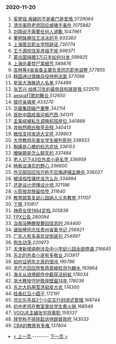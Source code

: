 ### 2020-11-20 
1. [ 奚梦瑶 我嫁的不是豪门是爱情 ](https://s.weibo.com/weibo?q=%23%E5%A5%9A%E6%A2%A6%E7%91%B6%20%E6%88%91%E5%AB%81%E7%9A%84%E4%B8%8D%E6%98%AF%E8%B1%AA%E9%97%A8%E6%98%AF%E7%88%B1%E6%83%85%23&Refer=top) *3729064*
1. [ 清华美院老师回应咸猪手事件 ](https://s.weibo.com/weibo?q=%23%E6%B8%85%E5%8D%8E%E7%BE%8E%E9%99%A2%E8%80%81%E5%B8%88%E5%9B%9E%E5%BA%94%E5%92%B8%E7%8C%AA%E6%89%8B%E4%BA%8B%E4%BB%B6%23&Refer=top) *1075882*
1. [ 刘翔说不需要任何人道歉 ](https://s.weibo.com/weibo?q=%23%E5%88%98%E7%BF%94%E8%AF%B4%E4%B8%8D%E9%9C%80%E8%A6%81%E4%BB%BB%E4%BD%95%E4%BA%BA%E9%81%93%E6%AD%89%23&Refer=top) *1047961*
1. [ 董明珠握住王冰冰的手 ](https://s.weibo.com/weibo?q=%23%E8%91%A3%E6%98%8E%E7%8F%A0%E6%8F%A1%E4%BD%8F%E7%8E%8B%E5%86%B0%E5%86%B0%E7%9A%84%E6%89%8B%23&Refer=top) *933360*
1. [ 上海震旦职业学院辟谣 ](https://s.weibo.com/weibo?q=%23%E4%B8%8A%E6%B5%B7%E9%9C%87%E6%97%A6%E8%81%8C%E4%B8%9A%E5%AD%A6%E9%99%A2%E8%BE%9F%E8%B0%A3%23&Refer=top) *730774*
1. [ 王千源咬住吴彦祖不放 ](https://s.weibo.com/weibo?q=%23%E7%8E%8B%E5%8D%83%E6%BA%90%E5%92%AC%E4%BD%8F%E5%90%B4%E5%BD%A6%E7%A5%96%E4%B8%8D%E6%94%BE%23&topic_ad=1&Refer=top) *699371*
1. [ 蒙古国捐赠3万只羊如何分发 ](https://s.weibo.com/weibo?q=%23%E8%92%99%E5%8F%A4%E5%9B%BD%E6%8D%90%E8%B5%A03%E4%B8%87%E5%8F%AA%E7%BE%8A%E5%A6%82%E4%BD%95%E5%88%86%E5%8F%91%23&Refer=top) *599925*
1. [ 上海杀妻焚尸案细节 ](https://s.weibo.com/weibo?q=%23%E4%B8%8A%E6%B5%B7%E6%9D%80%E5%A6%BB%E7%84%9A%E5%B0%B8%E6%A1%88%E7%BB%86%E8%8A%82%23&Refer=top) *589876*
1. [ 吉林等4省省委主要负责同志职务调整 ](https://s.weibo.com/weibo?q=%23%E5%90%89%E6%9E%97%E7%AD%894%E7%9C%81%E7%9C%81%E5%A7%94%E4%B8%BB%E8%A6%81%E8%B4%9F%E8%B4%A3%E5%90%8C%E5%BF%97%E8%81%8C%E5%8A%A1%E8%B0%83%E6%95%B4%23&Refer=top) *577855*
1. [ 韩国通过偶像兵役特例法案 ](https://s.weibo.com/weibo?q=%23%E9%9F%A9%E5%9B%BD%E9%80%9A%E8%BF%87%E5%81%B6%E5%83%8F%E5%85%B5%E5%BD%B9%E7%89%B9%E4%BE%8B%E6%B3%95%E6%A1%88%23&Refer=top) *577098*
1. [ 星辰大海候选人名单 ](https://s.weibo.com/weibo?q=%23%E6%98%9F%E8%BE%B0%E5%A4%A7%E6%B5%B7%E5%80%99%E9%80%89%E4%BA%BA%E5%90%8D%E5%8D%95%23&Refer=top) *574489*
1. [ 张艺兴 给练习生的最低目标就是我 ](https://s.weibo.com/weibo?q=%E5%BC%A0%E8%89%BA%E5%85%B4%20%E7%BB%99%E7%BB%83%E4%B9%A0%E7%94%9F%E7%9A%84%E6%9C%80%E4%BD%8E%E7%9B%AE%E6%A0%87%E5%B0%B1%E6%98%AF%E6%88%91&Refer=top) *522570*
1. [ aespa打歌初舞台 ](https://s.weibo.com/weibo?q=%23aespa%E6%89%93%E6%AD%8C%E5%88%9D%E8%88%9E%E5%8F%B0%23&Refer=top) *512650*
1. [ 狼仔亲摘星 ](https://s.weibo.com/weibo?q=%23%E7%8B%BC%E4%BB%94%E4%BA%B2%E6%91%98%E6%98%9F%23&Refer=top) *433270*
1. [ 华晨集团破产重整 ](https://s.weibo.com/weibo?q=%E5%8D%8E%E6%99%A8%E9%9B%86%E5%9B%A2%E7%A0%B4%E4%BA%A7%E9%87%8D%E6%95%B4&Refer=top) *342114*
1. [ 首批中国疫苗运抵巴西 ](https://s.weibo.com/weibo?q=%E9%A6%96%E6%89%B9%E4%B8%AD%E5%9B%BD%E7%96%AB%E8%8B%97%E8%BF%90%E6%8A%B5%E5%B7%B4%E8%A5%BF&Refer=top) *341311*
1. [ 孟美岐被私生调换航班座位 ](https://s.weibo.com/weibo?q=%23%E5%AD%9F%E7%BE%8E%E5%B2%90%E8%A2%AB%E7%A7%81%E7%94%9F%E8%B0%83%E6%8D%A2%E8%88%AA%E7%8F%AD%E5%BA%A7%E4%BD%8D%23&Refer=top) *340989*
1. [ 井柏然晒白敬亭丑照 ](https://s.weibo.com/weibo?q=%23%E4%BA%95%E6%9F%8F%E7%84%B6%E6%99%92%E7%99%BD%E6%95%AC%E4%BA%AD%E4%B8%91%E7%85%A7%23&Refer=top) *340413*
1. [ 微信支持发送大文件 ](https://s.weibo.com/weibo?q=%23%E5%BE%AE%E4%BF%A1%E6%94%AF%E6%8C%81%E5%8F%91%E9%80%81%E5%A4%A7%E6%96%87%E4%BB%B6%23&Refer=top) *339903*
1. [ 大学教师杀害女学生被判死刑 ](https://s.weibo.com/weibo?q=%23%E5%A4%A7%E5%AD%A6%E6%95%99%E5%B8%88%E6%9D%80%E5%AE%B3%E5%A5%B3%E5%AD%A6%E7%94%9F%E8%A2%AB%E5%88%A4%E6%AD%BB%E5%88%91%23&Refer=top) *338933*
1. [ 胸痛是心梗的标志症状 ](https://s.weibo.com/weibo?q=%23%E8%83%B8%E7%97%9B%E6%98%AF%E5%BF%83%E6%A2%97%E7%9A%84%E6%A0%87%E5%BF%97%E7%97%87%E7%8A%B6%23&Refer=top) *338153*
1. [ 暧昧期是怎么聊天的 ](https://s.weibo.com/weibo?q=%23%E6%9A%A7%E6%98%A7%E6%9C%9F%E6%98%AF%E6%80%8E%E4%B9%88%E8%81%8A%E5%A4%A9%E7%9A%84%23&Refer=top) *337484*
1. [ 老人记下43位外卖小哥名字 ](https://s.weibo.com/weibo?q=%E8%80%81%E4%BA%BA%E8%AE%B0%E4%B8%8B43%E4%BD%8D%E5%A4%96%E5%8D%96%E5%B0%8F%E5%93%A5%E5%90%8D%E5%AD%97&Refer=top) *336959*
1. [ 杨紫谈演员的野心 ](https://s.weibo.com/weibo?q=%23%E6%9D%A8%E7%B4%AB%E8%B0%88%E6%BC%94%E5%91%98%E7%9A%84%E9%87%8E%E5%BF%83%23&Refer=top) *336600*
1. [ 外交部回应加方称不后悔逮捕孟晚舟 ](https://s.weibo.com/weibo?q=%23%E5%A4%96%E4%BA%A4%E9%83%A8%E5%9B%9E%E5%BA%94%E5%8A%A0%E6%96%B9%E7%A7%B0%E4%B8%8D%E5%90%8E%E6%82%94%E9%80%AE%E6%8D%95%E5%AD%9F%E6%99%9A%E8%88%9F%23&Refer=top) *336027*
1. [ 被误指性骚扰该怎么办 ](https://s.weibo.com/weibo?q=%23%E8%A2%AB%E8%AF%AF%E6%8C%87%E6%80%A7%E9%AA%9A%E6%89%B0%E8%AF%A5%E6%80%8E%E4%B9%88%E5%8A%9E%23&Refer=top) *334994*
1. [ 还是设计师懂设计师 ](https://s.weibo.com/weibo?q=%23%E8%BF%98%E6%98%AF%E8%AE%BE%E8%AE%A1%E5%B8%88%E6%87%82%E8%AE%BE%E8%AE%A1%E5%B8%88%23&Refer=top) *321196*
1. [ 火箭放弃挽留哈登 ](https://s.weibo.com/weibo?q=%E7%81%AB%E7%AE%AD%E6%94%BE%E5%BC%83%E6%8C%BD%E7%95%99%E5%93%88%E7%99%BB&Refer=top) *311640*
1. [ 教育部答复幼儿园纳入义务教育 ](https://s.weibo.com/weibo?q=%23%E6%95%99%E8%82%B2%E9%83%A8%E7%AD%94%E5%A4%8D%E5%B9%BC%E5%84%BF%E5%9B%AD%E7%BA%B3%E5%85%A5%E4%B9%89%E5%8A%A1%E6%95%99%E8%82%B2%23&Refer=top) *311107*
1. [ 丁辉 ](https://s.weibo.com/weibo?q=%E4%B8%81%E8%BE%89&Refer=top) *310817*
1. [ 神奇女侠1984定档 ](https://s.weibo.com/weibo?q=%23%E7%A5%9E%E5%A5%87%E5%A5%B3%E4%BE%A01984%E5%AE%9A%E6%A1%A3%23&Refer=top) *305838*
1. [ FPX公告 ](https://s.weibo.com/weibo?q=FPX%E5%85%AC%E5%91%8A&Refer=top) *280094*
1. [ 当我没睡醒就要回信息时 ](https://s.weibo.com/weibo?q=%23%E5%BD%93%E6%88%91%E6%B2%A1%E7%9D%A1%E9%86%92%E5%B0%B1%E8%A6%81%E5%9B%9E%E4%BF%A1%E6%81%AF%E6%97%B6%23&Refer=top) *264400*
1. [ 谌贻琴同志任贵州省委书记 ](https://s.weibo.com/weibo?q=%23%E8%B0%8C%E8%B4%BB%E7%90%B4%E5%90%8C%E5%BF%97%E4%BB%BB%E8%B4%B5%E5%B7%9E%E7%9C%81%E5%A7%94%E4%B9%A6%E8%AE%B0%23&Refer=top) *256921*
1. [ 广东人有多喜欢说倒装句 ](https://s.weibo.com/weibo?q=%23%E5%B9%BF%E4%B8%9C%E4%BA%BA%E6%9C%89%E5%A4%9A%E5%96%9C%E6%AC%A2%E8%AF%B4%E5%80%92%E8%A3%85%E5%8F%A5%23&Refer=top) *254997*
1. [ 狗生动荡 ](https://s.weibo.com/weibo?q=%23%E7%8B%97%E7%94%9F%E5%8A%A8%E8%8D%A1%23&Refer=top) *220973*
1. [ 天津新增病例涉及中小学幼儿园全部停课 ](https://s.weibo.com/weibo?q=%23%E5%A4%A9%E6%B4%A5%E6%96%B0%E5%A2%9E%E7%97%85%E4%BE%8B%E6%B6%89%E5%8F%8A%E4%B8%AD%E5%B0%8F%E5%AD%A6%E5%B9%BC%E5%84%BF%E5%9B%AD%E5%85%A8%E9%83%A8%E5%81%9C%E8%AF%BE%23&Refer=top) *216645*
1. [ 东北的外卖小哥有多敬业 ](https://s.weibo.com/weibo?q=%23%E4%B8%9C%E5%8C%97%E7%9A%84%E5%A4%96%E5%8D%96%E5%B0%8F%E5%93%A5%E6%9C%89%E5%A4%9A%E6%95%AC%E4%B8%9A%23&Refer=top) *203917*
1. [ 如何证明东北真的很冷 ](https://s.weibo.com/weibo?q=%23%E5%A6%82%E4%BD%95%E8%AF%81%E6%98%8E%E4%B8%9C%E5%8C%97%E7%9C%9F%E7%9A%84%E5%BE%88%E5%86%B7%23&Refer=top) *195786*
1. [ 辛巴方回应所售燕窝被检测为糖水 ](https://s.weibo.com/weibo?q=%23%E8%BE%9B%E5%B7%B4%E6%96%B9%E5%9B%9E%E5%BA%94%E6%89%80%E5%94%AE%E7%87%95%E7%AA%9D%E8%A2%AB%E6%A3%80%E6%B5%8B%E4%B8%BA%E7%B3%96%E6%B0%B4%23&Refer=top) *193864*
1. [ 海关从进境邮件中截获活蚂蚁 ](https://s.weibo.com/weibo?q=%E6%B5%B7%E5%85%B3%E4%BB%8E%E8%BF%9B%E5%A2%83%E9%82%AE%E4%BB%B6%E4%B8%AD%E6%88%AA%E8%8E%B7%E6%B4%BB%E8%9A%82%E8%9A%81&Refer=top) *178034*
1. [ 浙大教授守护敦煌壁画14年 ](https://s.weibo.com/weibo?q=%23%E6%B5%99%E5%A4%A7%E6%95%99%E6%8E%88%E5%AE%88%E6%8A%A4%E6%95%A6%E7%85%8C%E5%A3%81%E7%94%BB14%E5%B9%B4%23&Refer=top) *176036*
1. [ 东北大妈用雪洗貂皮大衣 ](https://s.weibo.com/weibo?q=%23%E4%B8%9C%E5%8C%97%E5%A4%A7%E5%A6%88%E7%94%A8%E9%9B%AA%E6%B4%97%E8%B2%82%E7%9A%AE%E5%A4%A7%E8%A1%A3%23&Refer=top) *174300*
1. [ 桂香红豆小圆子 ](https://s.weibo.com/weibo?q=%23%E6%A1%82%E9%A6%99%E7%BA%A2%E8%B1%86%E5%B0%8F%E5%9C%86%E5%AD%90%23&Refer=top) *172191*
1. [ 河北乐亭县2个小区实行封闭式管理 ](https://s.weibo.com/weibo?q=%23%E6%B2%B3%E5%8C%97%E4%B9%90%E4%BA%AD%E5%8E%BF2%E4%B8%AA%E5%B0%8F%E5%8C%BA%E5%AE%9E%E8%A1%8C%E5%B0%81%E9%97%AD%E5%BC%8F%E7%AE%A1%E7%90%86%23&Refer=top) *168744*
1. [ 初中老师在教室里给学生煮火锅 ](https://s.weibo.com/weibo?q=%E5%88%9D%E4%B8%AD%E8%80%81%E5%B8%88%E5%9C%A8%E6%95%99%E5%AE%A4%E9%87%8C%E7%BB%99%E5%AD%A6%E7%94%9F%E7%85%AE%E7%81%AB%E9%94%85&Refer=top) *168549*
1. [ VOGUE主编张宇将离职 ](https://s.weibo.com/weibo?q=VOGUE%E4%B8%BB%E7%BC%96%E5%BC%A0%E5%AE%87%E5%B0%86%E7%A6%BB%E8%81%8C&Refer=top) *159337*
1. [ 拜登称不排除起诉特朗普政府 ](https://s.weibo.com/weibo?q=%23%E6%8B%9C%E7%99%BB%E7%A7%B0%E4%B8%8D%E6%8E%92%E9%99%A4%E8%B5%B7%E8%AF%89%E7%89%B9%E6%9C%97%E6%99%AE%E6%94%BF%E5%BA%9C%23&Refer=top) *143033*
1. [ CBA的教练有多难 ](https://s.weibo.com/weibo?q=%23CBA%E7%9A%84%E6%95%99%E7%BB%83%E6%9C%89%E5%A4%9A%E9%9A%BE%23&Refer=top) *137804* 

- [ < 上一页 ](https://github.com/able8/weibo-hot-record/blob/master/2020-11-19.md) -------- [ 下一页 > ](https://github.com/able8/weibo-hot-record/blob/master/2020-11-21.md)